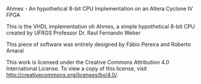 Ahmes - An hypothetical 8-bit CPU 
Implementation on an Altera Cyclone IV FPGA

This is the VHDL implementation oh Ahmes, a simple hypothetical 8-bit CPU created by UFRGS Professor Dr. Raul Fernando Weber

This piece of software was entirely designed by Fábio Pereira and Roberto Amaral

This work is licensed under the Creative Commons Attribution 4.0 International License. To view a copy of this license, visit http://creativecommons.org/licenses/by/4.0/.
